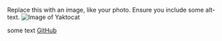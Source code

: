 Replace this with an image, like your photo. Ensure you include some alt-text.
![Image of Yaktocat](https://octodex.github.com/images/yaktocat.png)

some text
[GitHub](http://github.com)
